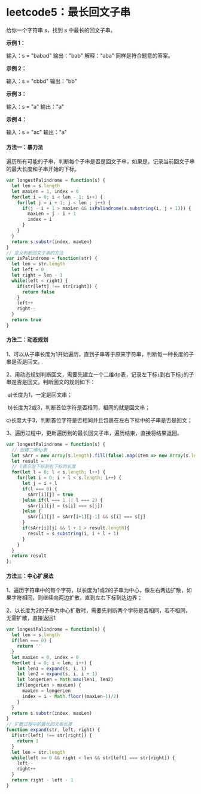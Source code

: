 # leetcode5：最长回文子串

给你一个字符串 s，找到 s 中最长的回文子串。

**示例 1：**

输入：s = "babad"
输出："bab"
解释："aba" 同样是符合题意的答案。

**示例 2：**

输入：s = "cbbd"
输出："bb"

**示例 3：**

输入：s = "a"
输出："a"

**示例 4：**

输入：s = "ac"
输出："a"

#### 方法一：暴力法

遍历所有可能的子串，判断每个子串是否是回文子串，如果是，记录当前回文子串的最大长度和子串开始的下标。

```javascript
var longestPalindrome = function(s) {
  let len = s.length
  let maxLen = 1, index = 0
  for(let i = 0; i < len - 1; i++) {
    for(let j = i + 1; j < len ; j++) {
      if(j - i + 1 > maxLen && isPalindrome(s.substring(i, j + 1))) {
        maxLen = j - i + 1
        index = i
      }
    }
  }
  return s.substr(index, maxLen)
}
// 定义判断回文子串的方法
var isPalindrome = function(str) {
  let len = str.length
  let left = 0
  let right = len - 1
  while(left < right) {
    if(str[left] !== str[right]) {
      return false
    }
    left++
    right--
  }
  return true
}
```

#### 方法二：动态规划

1、可以从子串长度为1开始遍历，直到子串等于原来字符串，判断每一种长度的子串是否是回文。

2、用动态规划判断回文，需要先建立一个二维dp表，记录左下标`i`到右下标`j`的子串是否是回文。判断回文的规则如下：

​	a)长度为1，一定是回文串；

​	b)长度为2或3，判断首位字符是否相同，相同的就是回文串；

​	c)长度大于3，判断首位字符是否相同并且包裹在左右下标中的子串是否是回文；

3、遍历过程中，更新遍历到的最长回文子串，遍历结束，直接将结果返回。

```javascript
var longestPalindrome = function(s) {
  // 创建二维dp表
  let sArr = new Array(s.length).fill(false).map(item => new Array(s.length).fill(false))
  let result = ''
  // l表示左下标到右下标的长度
  for(let l = 0; l < s.length; l++) {
    for(let i = 0; i + l < s.length; i++) {
      let j = i + l
      if(l === 0) {
        sArr[i][j] = true
      }else if(l === 1 || l === 2) {
        sArr[i][j] = (s[i] === s[j])
      }else {
        sArr[i][j] = sArr[i+1][j-1] && s[i] === s[j]
      }
      if(sArr[i][j] && l + 1 > result.length){
        result = s.substring(i, i + l + 1)
      }
    }
  }
  return result
};
```

#### 方法三：中心扩展法

1、遍历字符串中的每个字符，以长度为1或2的子串为中心，像左右两边扩散，如果字符相同，则继续向两边扩散，直到左右下标到达边界；

2、以长度为2的子串为中心扩散时，需要先判断两个字符是否相同，若不相同，无需扩散，直接返回1

```javascript
var longestPalindrome = function(s) {
  let len = s.length
  if(len === 0) {
    return ''
  }
  let maxLen = 0, index = 0
  for(let i = 0; i < len; i++) {
    let len1 = expand(s, i, i)
    let len2 = expand(s, i, i + 1)
    let longerLen = Math.max(len1, len2)
    if(longerLen > maxLen) {
      maxLen = longerLen
      index = i - Math.floor((maxLen-1)/2)
    }
  }
  return s.substr(index, maxLen)
}
// 扩散过程中的最长回文串长度
function expand(str, left, right) {
  if(str[left] !== str[right]) {
    return 1
  }
  let len = str.length
  while(left >= 0 && right < len && str[left] === str[right]) {
    left--
    right++
  }
  return right - left - 1
}
```

